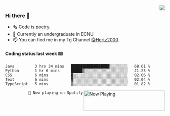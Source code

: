 <img  align="right" src="https://github-readme-stats.vercel.app/api?username=BillChen2K&show_icons=true&count_private=true&hide_title=true">

### Hi there 👋

- 🗞 Code is poetry.
- 🌱 Currently an undergraduate in ECNU
- 📫 You can find me in my Tg Channel [@Hertz2000](https://t.me/Hertz2000).

#### Coding status last week ⌨️

<!--START_SECTION:waka-->
```text
Java         3 hrs 34 mins   █████████████████░░░░░░░░   68.61 % 
Python       1 hr 6 mins     █████▒░░░░░░░░░░░░░░░░░░░   21.25 % 
CSS          6 mins          ▓░░░░░░░░░░░░░░░░░░░░░░░░   02.06 % 
Text         6 mins          ▓░░░░░░░░░░░░░░░░░░░░░░░░   02.04 % 
TypeScript   5 mins          ▒░░░░░░░░░░░░░░░░░░░░░░░░   01.82 % 
```
<!--END_SECTION:waka-->


<div>
<a href="https://spotify-now-playing.billchen2k.vercel.app/now-playing?open">
   <img align="right" src="https://spotify-now-playing.billchen2k.vercel.app/now-playing" width="256" height="64" alt="Now Playing">
</a>
</div>

<div>
<p align="right"><code>🎵 Now playing on Spotify</code></p>
</div>

<!--
**BillChen2K/BillChen2K** is a ✨ _special_ ✨ repository because its `README.md` (this file) appears on your GitHub profile.

Here are some ideas to get you started:

- 🔭 I’m currently working on ...
- 🌱 I’m currently learning ...
- 👯 I’m looking to collaborate on ...
- 🤔 I’m looking for help with ...
- 💬 Ask me about ...
- 📫 How to reach me: ...
- 😄 Pronouns: ...
- ⚡ Fun fact: ...
-->
